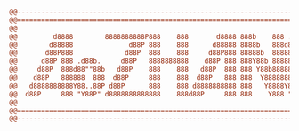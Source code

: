 
```diff
@@-------------------------------------------------------------------------------@@
@@===============================================================================@@
@@                                                                               @@
@@         d8888        8888888888P888    888       d8888 888b    888 .d8888b.   @@
@@        d88888              d88P 888    888      d88888 8888b   888d88P  Y88b  @@
@@       d88P888             d88P  888    888     d88P888 88888b  888888    888  @@
@@      d88P 888 .d88b.     d88P   8888888888    d88P 888 888Y88b 888888         @@
@@     d88P  888d88""88b   d88P    888    888   d88P  888 888 Y88b888888  88888  @@
@@    d88P   888888  888  d88P     888    888  d88P   888 888  Y88888888    888  @@
@@   d8888888888Y88..88P d88P      888    888 d8888888888 888   Y8888Y88b  d88P  @@
@@  d88P     888 "Y88P" d8888888888888    888d88P     888 888    Y888 "Y8888P88  @@
@@                                                                               @@
@@===============================================================================@@
@@-------------------------------------------------------------------------------@@
```

<!-- ### Hey you, you're finally awake
![](https://img.shields.io/badge/Python-3776AB?style=for-the-badge&logo=python&logoColor=white)
![](https://img.shields.io/badge/Java-ED8B00?style=for-the-badge&logo=java&logoColor=white)
![](https://img.shields.io/badge/C%2B%2B-00599C?style=for-the-badge&logo=c%2B%2B&logoColor=white)
![](https://img.shields.io/badge/C-00599C?style=for-the-badge&logo=c&logoColor=white)
![](https://img.shields.io/badge/HTML5-E34F26?style=for-the-badge&logo=html5&logoColor=white)
![](https://img.shields.io/badge/CSS3-1572B6?style=for-the-badge&logo=css3&logoColor=white)
![](https://img.shields.io/badge/JavaScript-F7DF1E?style=for-the-badge&logo=javascript&logoColor=black) -->
